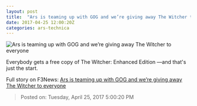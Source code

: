 ```yaml
---
layout: post
title:  "Ars is teaming up with GOG and we’re giving away The Witcher to everyone"
date: 2017-04-25 12:00:20Z
categories: ars-technica
---
```


![Ars is teaming up with GOG and we’re giving away The Witcher to everyone](https://cdn.arstechnica.net/wp-content/uploads/2017/04/witcherre-732x380.png)

Everybody gets a free copy of The Witcher: Enhanced Edition —and that's just the start.


Full story on F3News: [Ars is teaming up with GOG and we’re giving away The Witcher to everyone](http://www.f3nws.com/n/cPdVvD)

> Posted on: Tuesday, April 25, 2017 5:00:20 PM
